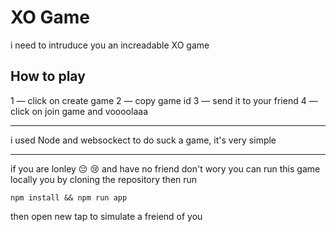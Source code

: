 # XO Game
i need to intruduce you an increadable XO game


## How to play
1 — click on create game 
2 — copy game id
3 — send it to your friend
4 — click on join game and voooolaaa

----
i used Node and websockect to do suck a game, it's very simple

-----------
if you are lonley :pensive: :cry: and have no friend don't wory you can run this game locally you by cloning the repository then run
```
npm install && npm run app
```
then open new tap to simulate a freiend of you
